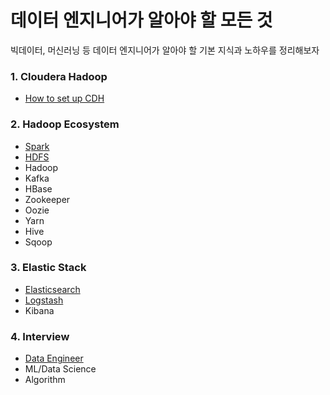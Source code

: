 # 데이터 엔지니어가 알아야 할 모든 것

빅데이터, 머신러닝 등 데이터 엔지니어가 알아야 할 기본 지식과 노하우를 정리해보자

### 1. Cloudera Hadoop

- [How to set up CDH](cloudera/how_to_setup_cdh)

### 2. Hadoop Ecosystem

- [Spark](hadoop_ecosystem/spark)
- [HDFS](hadoop_ecosystem/hdfs)
- Hadoop
- Kafka
- HBase
- Zookeeper
- Oozie
- Yarn
- Hive
- Sqoop

### 3. Elastic Stack

- [Elasticsearch](elk_stack/elasticsearch)
- [Logstash](elk_stack/logstash)
- Kibana

### 4. Interview

- [Data Engineer](interview/data_engineer)
- ML/Data Science
- Algorithm
